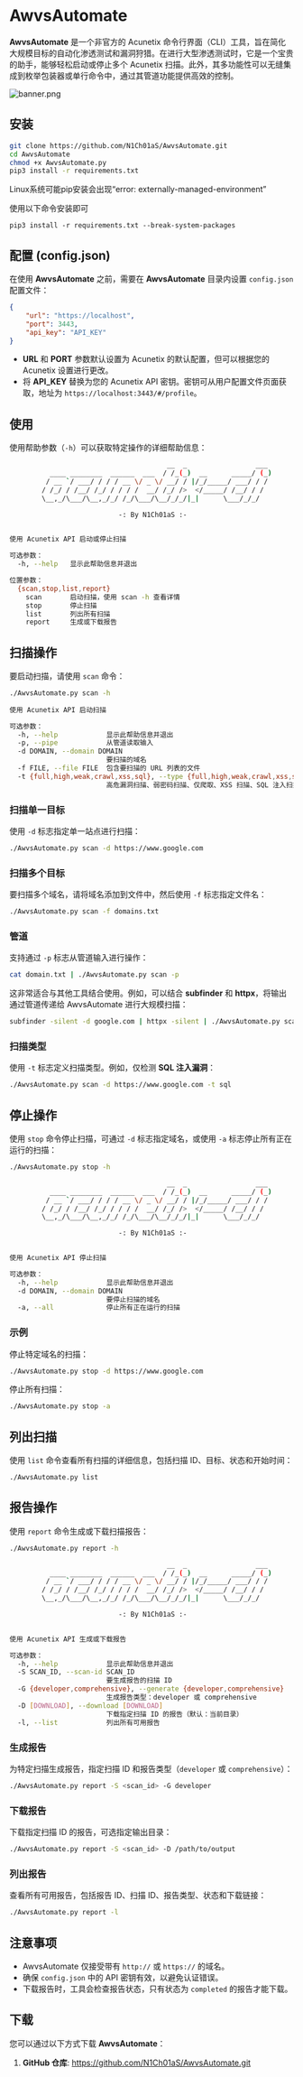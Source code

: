 # AwvsAutomate
**AwvsAutomate** 是一个非官方的 Acunetix 命令行界面（CLI）工具，旨在简化大规模目标的自动化渗透测试和漏洞狩猎。在进行大型渗透测试时，它是一个宝贵的助手，能够轻松启动或停止多个 Acunetix 扫描。此外，其多功能性可以无缝集成到枚举包装器或单行命令中，通过其管道功能提供高效的控制。

![banner.png](https://github.com/N1Ch01aS/AwvsAutomate/blob/main/banner.png)

## 安装
```bash
git clone https://github.com/N1Ch01aS/AwvsAutomate.git
cd AwvsAutomate
chmod +x AwvsAutomate.py
pip3 install -r requirements.txt
```

Linux系统可能pip安装会出现“error: externally-managed-environment”

使用以下命令安装即可

```
pip3 install -r requirements.txt --break-system-packages
```

## 配置 (config.json)

在使用 **AwvsAutomate** 之前，需要在 **AwvsAutomate** 目录内设置 `config.json` 配置文件：
```json
{
    "url": "https://localhost",
    "port": 3443,
    "api_key": "API_KEY"
}
```
- **URL** 和 **PORT** 参数默认设置为 Acunetix 的默认配置，但可以根据您的 Acunetix 设置进行更改。
- 将 **API_KEY** 替换为您的 Acunetix API 密钥。密钥可从用户配置文件页面获取，地址为 `https://localhost:3443/#/profile`。

## 使用
使用帮助参数（`-h`）可以获取特定操作的详细帮助信息：
```bash
                                       __  _                 ___
          ____ ________  ______  ___  / /_(_)  __      _____/ (_)
         / __ `/ ___/ / / / __ \/ _ \/ __/ / |/_/_____/ ___/ / /
        / /_/ / /__/ /_/ / / / /  __/ /_/ />  </_____/ /__/ / /
        \__,_/\___/\__,_/_/ /_/\___/\__/_/_/|_|      \___/_/_/

                           -: By N1Ch01aS :-

    
使用 Acunetix API 启动或停止扫描

可选参数：
  -h, --help   显示此帮助信息并退出

位置参数：
  {scan,stop,list,report}
    scan       启动扫描，使用 scan -h 查看详情
    stop       停止扫描
    list       列出所有扫描
    report     生成或下载报告
```

## 扫描操作
要启动扫描，请使用 `scan` 命令：
```bash
./AwvsAutomate.py scan -h
    
使用 Acunetix API 启动扫描

可选参数：
  -h, --help            显示此帮助信息并退出
  -p, --pipe            从管道读取输入
  -d DOMAIN, --domain DOMAIN
                        要扫描的域名
  -f FILE, --file FILE  包含要扫描的 URL 列表的文件
  -t {full,high,weak,crawl,xss,sql}, --type {full,high,weak,crawl,xss,sql}
                        高危漏洞扫描、弱密码扫描、仅爬取、XSS 扫描、SQL 注入扫描、完整扫描（默认）
```

### 扫描单一目标
使用 `-d` 标志指定单一站点进行扫描：
```bash
./AwvsAutomate.py scan -d https://www.google.com
```

### 扫描多个目标
要扫描多个域名，请将域名添加到文件中，然后使用 `-f` 标志指定文件名：
```bash
./AwvsAutomate.py scan -f domains.txt
```

### 管道
支持通过 `-p` 标志从管道输入进行操作：
```bash
cat domain.txt | ./AwvsAutomate.py scan -p
```
这非常适合与其他工具结合使用。例如，可以结合 **subfinder** 和 **httpx**，将输出通过管道传递给 AwvsAutomate 进行大规模扫描：
```bash
subfinder -silent -d google.com | httpx -silent | ./AwvsAutomate.py scan -p
```

### 扫描类型
使用 `-t` 标志定义扫描类型。例如，仅检测 **SQL 注入漏洞**：
```bash
./AwvsAutomate.py scan -d https://www.google.com -t sql
```

## 停止操作
使用 `stop` 命令停止扫描，可通过 `-d` 标志指定域名，或使用 `-a` 标志停止所有正在运行的扫描：
```bash
./AwvsAutomate.py stop -h

                                       __  _                 ___
          ____ ________  ______  ___  / /_(_)  __      _____/ (_)
         / __ `/ ___/ / / / __ \/ _ \/ __/ / |/_/_____/ ___/ / /
        / /_/ / /__/ /_/ / / / /  __/ /_/ />  </_____/ /__/ / /
        \__,_/\___/\__,_/_/ /_/\___/\__/_/_/|_|      \___/_/_/

                           -: By N1Ch01aS :-

    
使用 Acunetix API 停止扫描

可选参数：
  -h, --help            显示此帮助信息并退出
  -d DOMAIN, --domain DOMAIN
                        要停止扫描的域名
  -a, --all             停止所有正在运行的扫描
```

### 示例
停止特定域名的扫描：
```bash
./AwvsAutomate.py stop -d https://www.google.com
```

停止所有扫描：
```bash
./AwvsAutomate.py stop -a
```

## 列出扫描
使用 `list` 命令查看所有扫描的详细信息，包括扫描 ID、目标、状态和开始时间：
```bash
./AwvsAutomate.py list
```

## 报告操作
使用 `report` 命令生成或下载扫描报告：
```bash
./AwvsAutomate.py report -h

                                       __  _                 ___
          ____ ________  ______  ___  / /_(_)  __      _____/ (_)
         / __ `/ ___/ / / / __ \/ _ \/ __/ / |/_/_____/ ___/ / /
        / /_/ / /__/ /_/ / / / /  __/ /_/ />  </_____/ /__/ / /
        \__,_/\___/\__,_/_/ /_/\___/\__/_/_/|_|      \___/_/_/

                           -: By N1Ch01aS :-

    
使用 Acunetix API 生成或下载报告

可选参数：
  -h, --help            显示此帮助信息并退出
  -S SCAN_ID, --scan-id SCAN_ID
                        要生成报告的扫描 ID
  -G {developer,comprehensive}, --generate {developer,comprehensive}
                        生成报告类型：developer 或 comprehensive
  -D [DOWNLOAD], --download [DOWNLOAD]
                        下载指定扫描 ID 的报告（默认：当前目录）
  -l, --list            列出所有可用报告
```

### 生成报告
为特定扫描生成报告，指定扫描 ID 和报告类型（`developer` 或 `comprehensive`）：
```bash
./AwvsAutomate.py report -S <scan_id> -G developer
```

### 下载报告
下载指定扫描 ID 的报告，可选指定输出目录：
```bash
./AwvsAutomate.py report -S <scan_id> -D /path/to/output
```

### 列出报告
查看所有可用报告，包括报告 ID、扫描 ID、报告类型、状态和下载链接：
```bash
./AwvsAutomate.py report -l
```

## 注意事项
- AwvsAutomate 仅接受带有 `http://` 或 `https://` 的域名。
- 确保 `config.json` 中的 API 密钥有效，以避免认证错误。
- 下载报告时，工具会检查报告状态，只有状态为 `completed` 的报告才能下载。

## 下载
您可以通过以下方式下载 **AwvsAutomate**：
1. **GitHub 仓库**: https://github.com/N1Ch01aS/AwvsAutomate.git

